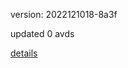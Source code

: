 version: 2022121018-8a3f

updated 0 avds

[details](https://github.com/0x74f917491bfa7ebfa379/ali_avd_db/blob/master/change_log/2022/12/10/18/8a3f.txt)
